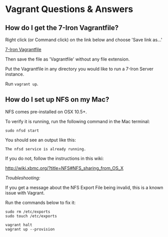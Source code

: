 <h1>Vagrant Questions & Answers</h1>

## How do I get the 7-Iron Vagrantfile?

Right click (or Command click) on the link below and choose 'Save link as...'

[7-Iron Vagrantfile](../../appendix/Vagrantfile.txt)

Then save the file as 'Vagrantfile' without any file extension.

Put the Vagrantfile in any directory you would like to run a 7-Iron Server instance.

Run `vagrant up`.

## How do I set up NFS on my Mac?

NFS comes pre-installed on OSX 10.5+.

To verify it is running, run the following command in the Mac terminal:

```
sudo nfsd start
```

You should see an output like this:

```
The nfsd service is already running.
```

If you do not, follow the instructions in this wiki:

http://wiki.xbmc.org/?title=NFS#NFS_sharing_from_OS_X

*Troubleshooting:*

If you get a message about the NFS Export File being invalid, this is a known issue with Vagrant.

Run the commands below to fix it:

```
sudo rm /etc/exports
sudo touch /etc/exports

vagrant halt
vagrant up --provision
```
